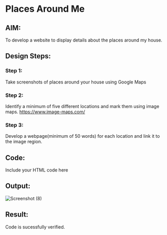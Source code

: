 # Places Around Me
## AIM:
To develop a website to display details about the places around my house.

## Design Steps:

### Step 1:
Take screenshots of places around your house using Google Maps

### Step 2:
Identify a minimum of five different locations and mark them using image maps. https://www.image-maps.com/

### Step 3:
Develop a webpage(minimum of 50 words) for each location and link it to the image region.

## Code:
Include your HTML code here

## Output:
![Screenshot (8)](https://github.com/sanjay0208/places-around-me/assets/119406959/28a69c79-c7d7-49d3-a1fe-14b4c5a72f87)


## Result:
Code is sucessfully verified.
